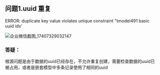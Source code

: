 ## 问题1.uuid 重复

ERROR: duplicate key value violates unique constraint "tmodel491 basic uuid idx'

![企业微信截图_17407329032147](D:\Core\GPFBuild\ReleaseBuild\ReleaseLog\常见问题\images\企业微信截图_17407329032147.png)

### 答疑：

​	根源问题是由于数据的uuid已经存在，不允许重复创建，需要检查数据的uuid已被占用，或者是嵌套模型中多条记录使用了相同的uuid